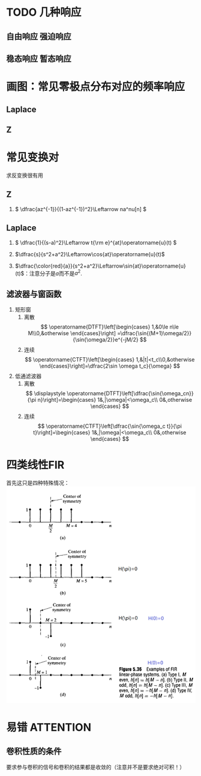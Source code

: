 # TODO 几种响应
## 自由响应 强迫响应
## 稳态响应 暂态响应 


# 画图：常见零极点分布对应的频率响应
## Laplace
### 


## Z


# 常见变换对
求反变换很有用
## Z
1. $
\dfrac{az^{-1}}{(1-az^{-1})^2}\Leftarrow na^nu[n]
$
## Laplace
1. $
\dfrac{1}{(s-a)^2}\Leftarrow t{\rm e}^{at}\operatorname{u}(t)
$
2. $\dfrac{s}{s^2+a^2}\Leftarrow\cos{at}\operatorname{u}(t)$

3. $\dfrac{\color{red}{a}}{s^2+a^2}\Leftarrow\sin{at}\operatorname{u}(t)$：注意分子是$a$而不是$a^2$.
## 滤波器与窗函数
1. 矩形窗
   1. 离散
   $$
   \operatorname{DTFT}\left[\begin{cases}
       1,&0\le n\le M\\0,&otherwise
   \end{cases}\right]
   =\dfrac{\sin{(M+1)\omega/2}}{\sin{\omega/2}}e^{-jM/2}
   $$
   2. 连续
   $$
    \operatorname{CTFT}\left[\begin{cases}
        1,&|t|<t_c\\0,&otherwise
    \end{cases}\right]=\dfrac{2\sin \omega t_c}{\omega}
   $$
2. 低通滤波器
   1. 离散
   $$
   \displaystyle
   \operatorname{DTFT}\left[\dfrac{\sin{\omega_cn}}{\pi n}\right]=\begin{cases}
     1&,|\omega|<\omega_c\\
     0&,otherwise
   \end{cases}
   $$
   1. 连续
   $$
   \operatorname{CTFT}\left[\dfrac{\sin{\omega_c t}}{\pi t}\right]=\begin{cases}
     1&,|\omega|<\omega_c\\
     0&,otherwise
   \end{cases} 
   $$
    
# 四类线性FIR
首先这只是四种特殊情况：
![](image/2019-10-23-14-47-41.png)

# 易错 ATTENTION
## 卷积性质的条件
要求参与卷积的信号和卷积的结果都是收敛的（注意并不是要求绝对可积！）